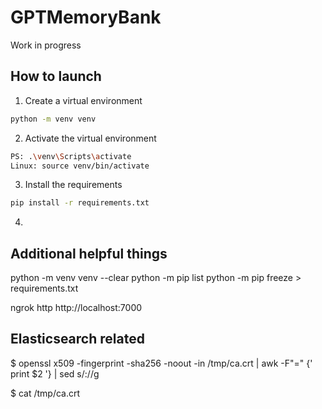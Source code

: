 # GPTMemoryBank

Work in progress

## How to launch

1. Create a virtual environment
```bash
python -m venv venv
```

2. Activate the virtual environment
```bash
PS: .\venv\Scripts\activate
Linux: source venv/bin/activate
```

3. Install the requirements
```bash
pip install -r requirements.txt
```

4. 

## Additional helpful things

python -m venv venv --clear
python -m pip list
python -m pip freeze > requirements.txt

ngrok http http://localhost:7000

## Elasticsearch related

$ openssl x509 -fingerprint -sha256 -noout -in /tmp/ca.crt | awk -F"=" {' print $2 '} | sed s/://g

$ cat /tmp/ca.crt